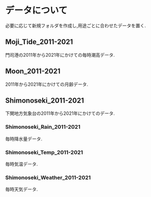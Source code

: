 # データについて
必要に応じて新規フォルダを作成し,用途ごとに合わせたデータを置く.

## Moji_Tide_2011-2021
門司港の2011年から2021年にかけての毎時潮高データ.
## Moon_2011-2021
2011年から2021年にかけての月齢データ.
## Shimonoseki_2011-2021
下関地方気象台の2011年から2021年にかけてのデータ.
### Shimonoseki_Rain_2011-2021
毎時降水量データ.
### Shimonoseki_Temp_2011-2021
毎時気温データ.
### Shimonoseki_Weather_2011-2021
毎時天気データ.